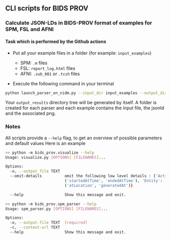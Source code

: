 ## CLI scripts for BIDS PROV

### Calculate JSON-LDs in BIDS-PROV format of examples for SPM, FSL and AFNI
#### Task which is performed by the Github actions

- Put all your example files in a folder (for example: `input_examples`)
  - SPM: `.m` files
  - FSL: `report_log.html` files
  - AFNI: `.sub_001` or `.tcsh` files

- Execute the following command in your terminal
```bash
python launch_parser_on_nidm.py --input_dir input_examples --output_dir output_results
```
Your `output_results` directory tree will be generated by itself. A folder is created for each parser and each example contains the input file, the jsonld and the associated png. 


### Notes
All scripts provide a `--help` flag, to get an overview of possible parameters and default values
Here is an example
```bash
>> python -m bids_prov.visualize --help
Usage: visualize.py [OPTIONS] [FILENAMES]...

Options:
  -o, --output_file TEXT
  --omit-details          omit the following low level details : {'Activity':
                          ('startedAtTime', 'endedAtTime'), 'Entity':
                          ('atLocation', 'generatedAt')}

  --help                  Show this message and exit.
```

```bash
>> python -m bids_prov.spm_parser --help
Usage: spm_parser.py [OPTIONS] [FILENAMES]...

Options:
  -o, --output-file TEXT  [required]
  -c, --context-url TEXT
  --help                  Show this message and exit.
```